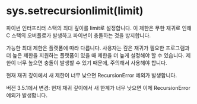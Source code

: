 # sys.setrecursionlimit(limit)

파이썬 인터프리터 스택의 최대 깊이를 limit로 설정합니다. 이 제한은 무한 재귀로 인해 C 스택의 오버플로가 발생하고 파이썬이 충돌하는 것을 방지합니다.

가능한 최대 제한은 플랫폼에 따라 다릅니다. 사용자는 깊은 재귀가 필요한 프로그램과 더 높은 제한을 지원하는 플랫폼이 있을 때 제한을 더 높게 설정해야 할 수 있습니다. 제한이 너무 높으면 충돌이 발생할 수 있기 때문에, 주의해서 사용해야 합니다.

현재 재귀 깊이에서 새 제한이 너무 낮으면 RecursionError 예외가 발생합니다.

버전 3.5.1에서 변경: 현재 재귀 깊이에서 새 한계가 너무 낮으면 이제 RecursionError 예외가 발생합니다.

